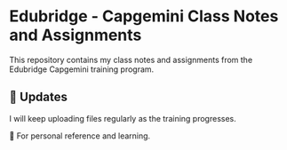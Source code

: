 # Edubridge - Capgemini Class Notes and Assignments

This repository contains my class notes and assignments from the Edubridge Capgemini training program.

## 🔄 Updates

I will keep uploading files regularly as the training progresses.


📌 For personal reference and learning.

